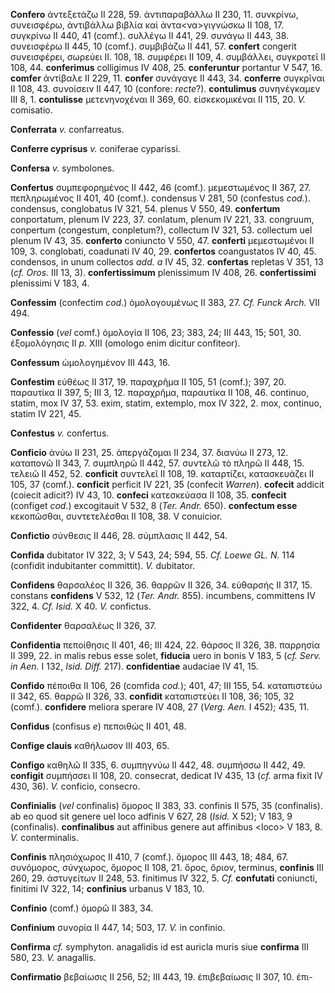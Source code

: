 **Confero** ἀντεξετάζω II 228, 59. ἀντιπαραβάλλω II 230, 11. συνκρίνω,
συνεισφέρω, ἀντιβάλλω βιβλία καὶ ἀντα\<να\>γιγνώσκω II 108, 17. συγκρίνω
II 440, 41 (comf.). συλλέγω II 441, 29. συνάγω II 443, 38. συνεισφέρω II
445, 10 (comf.). συμβιβάζω II 441, 57. **confert** congerit συνεισφέρει,
σωρεύει II. 108, 18. συμφέρει II 109, 4. συμβάλλει, συγκροτεῖ II 108,
44. **conferimus** colligimus IV 408, 25. **conferuntur** portantur V
547, 16. **comfer** ἀντίβαλε II 229, 11. **confer** συνάγαγε II 443, 34.
**conferre** συγκρῖναι II 108, 43. συνοίσειν II 447, 10 (confore:
*recte*?). **contulimus** συνηνέγκαμεν III 8, 1. **contulisse**
μετενηνοχέναι II 369, 60. εἰσκεκομικέναι II 115, 20. *V.* comisatio.

**Conferrata** *v.* confarreatus.

**Conferre cyprisus** *v.* coniferae cyparissi.

**Confersa** *v.* symbolones.

**Confertus** συμπεφορημένος II 442, 46 (comf.). μεμεστωμένος II 367,
27. πεπληρωμένος II 401, 40 (comf.). condensus V 281, 50 (confestus
*cod.*). condensus, conglobatus IV 321, 54. plenus V 550, 49.
**confertum** conportatum, plenum IV 223, 37. conlatum, plenum IV 221,
33. congruum, conpertum (congestum, conpletum?), collectum IV 321, 53.
collectum uel plenum IV 43, 35. **conferto** coniuncto V 550, 47.
**conferti** μεμεστωμένοι II 109, 3. conglobati, coadunati IV 40, 29.
**confertos** coangustatos IV 40, 45. condensos, in unum collectos *add.
a* IV 45, 32. **confertas** repletas V 351, 13 (*cf. Oros.* III 13, 3).
**confertissimum** plenissimum IV 408, 26. **confertissimi** plenissimi
V 183, 4.

**Confessim** (confectim *cod.*) ὁμολογουμένως II 383, 27. *Cf. Funck
Arch.* VII 494.

**Confessio** (*vel* comf.) ὁμολογία II 106, 23; 383, 24; III 443, 15;
501, 30. ἐξομολόγησις II *p.* XIII (omologo enim dicitur confiteor).

**Confessum** ὡμολογημένον III 443, 16.

**Confestim** εὐθέως II 317, 19. παραχρῆμα II 105, 51 (comf.); 397, 20.
παραυτίκα II 397, 5; III 3, 12. παραχρῆμα, παραυτίκα II 108, 46.
continuo, statim, mox IV 37, 53. exim, statim, extemplo, mox IV 322, 2.
mox, continuo, statim IV 221, 45.

**Confestus** *v.* confertus.

**Conficio** ἀνύω II 231, 25. ἀπεργάζομαι II 234, 37. διανύω II 273, 12.
καταπονῶ II 343, 7. συμπληρῶ II 442, 57. συντελῶ τὸ πληρῶ II 448, 15.
τελειῶ II 452, 52. **conficit** συντελεῖ II 108, 19. καταρτίζει,
κατασκευάζει II 105, 37 (comf.). **conficit** perficit IV 221, 35
(confecit *Warren*). **cofecit** addicit (coiecit adicit?) IV 43, 10.
**confeci** κατεσκεύασα II 108, 35. **confecit** (configet *cod.*)
excogitauit V 532, 8 (*Ter. Andr.* 650). **confectum esse** κεκοπῶσθαι,
συντετελέσθαι II 108, 38. V conuicior.

**Confictio** σύνθεσις II 446, 28. σύμπλασις II 442, 54.

**Confida** dubitator IV 322, 3; V 543, 24; 594, 55. *Cf. Loewe GL. N.*
114 (confidit indubitanter committit). *V.* dubitator.

**Confidens** θαρσαλέος II 326, 36. θαρρῶν II 326, 34. εὐθαρσής II 317,
15. constans **confidens** V 532, 12 (*Ter. Andr.* 855). incumbens,
committens IV 322, 4. *Cf. Isid.* X 40. *V.* confictus.

**Confidenter** θαρσαλέως II 326, 37.

**Confidentia** πεποίθησις II 401, 46; III 424, 22. θάρσος II 326, 38.
παρρησία II 399, 22. in malis rebus esse solet, **fiducia** uero in
bonis V 183, 5 (*cf. Serv. in Aen.* I 132, *Isid. Diff.* 217).
**confidentiae** audaciae IV 41, 15.

**Confido** πέποιθα II 106, 26 (comfida *cod.*); 401, 47; III 155, 54.
καταπιστεύω II 342, 65. θαρρῶ II 326, 33. **confidit** καταπιστεύει II
108, 36; 105, 32 (comf.). **confidere** meliora sperare IV 408, 27
(*Verg. Aen.* I 452); 435, 11.

**Confidus** (confisus *e*) πεποιθώς II 401, 48.

**Confige clauis** καθήλωσον III 403, 65.

**Configo** καθηλῶ II 335, 6. συμπηγνύω II 442, 48. συμπήσσω II 442, 49.
**configit** συμπήσσει II 108, 20. consecrat, dedicat IV 435, 13 (*cf.*
arma fixit IV 430, 36). *V.* conficio, consecro.

**Confinialis** (*vel* confinalis) ὅμορος II 383, 33. confinis II 575,
35 (confinalis). ab eo quod sit genere uel loco adfinis V 627, 28
(*Isid.* X 52); V 183, 9 (confinalis). **confinalibus** aut affinibus
ge­nere aut affinibus \<loco\> V 183, 8. *V.* conterminalis.

**Confinis** πλησιόχωρος II 410, 7 (comf.). ὅμορος III 443, 18; 484, 67.
συνόμορος, σύνχωρος, ὅμορος II 108, 21. ὅρος, ὅριον, terminus,
**confinis** III 260, 29. ἀστυγείτων II 248, 53. finitimus IV 322, 5.
*Cf.* **confutati** coniuncti, finitimi IV 322, 14; **confinius**
urbanus V 183, 10.

**Confinio** (comf.) ὁμορῶ II 383, 34.

**Confinium** συνορία II 447, 14; 503, 17. *V.* in confinio.

**Confirma** *cf.* symphyton. anagalidis id est auricla muris siue
**confirma** III 580, 23. *V.* anagallis.

**Confirmatio** βεβαίωσις II 256, 52; III 443, 19. ἐπιβεβαίωσις II 307,
10. ἐπι-
